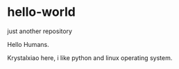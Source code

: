 # hello-world
just another repository


Hello Humans.

Krystalxiao here, i like python and linux operating system.


